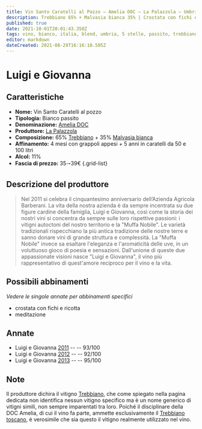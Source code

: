 ```yaml
---
title: Vin Santo Caratelli al Pozzo – Amelia DOC – La Palazzola – Umbria (IT) – 35🠒39€ – 5★
description: Trebbiano 65% + Malvasia bianca 35% | Crostata con fichi e ricotta – Meditazione
published: true
date: 2021-10-01T20:01:43.358Z
tags: vino, bianco, italia, blend, umbria, 5 stelle, passito, trebbiano, malvasia bianca, crostata con fichi e ricotta, meditazione, 35🠒39€
editor: markdown
dateCreated: 2021-08-29T16:16:10.505Z
---
```


# Luigi e Giovanna

## Caratteristiche
- **Nome:** Vin Santo Caratelli al pozzo
- **Tipologia:** Bianco passito
- **Denominazione:** [Amelia DOC](/denominazioni/Italia/Umbria/DOC/Amelia) 
- **Produttore:** [La Palazzola](/produttori/Italia/Umbria/La-Palazzola) 
- **Composizione:** 65% [Trebbiano](/vitigni/Italia/bacca-bianca/trebbiano) + 35% [Malvasia bianca](/vitigni/Italia/bacca-bianca/malvasia-bianca)
- **Affinamento:** 4 mesi con grappoli appesi + 5 anni in caratelli da 50 e 100 litri 
- **Alcol:** 11%
- **Fascia di prezzo:** 35🠒39€
{.grid-list}

## Descrizione del produttore

> Nel 2011 si celebra il cinquantesimo anniversario dell’Azienda Agricola Barberani. La vita della nostra azienda è da sempre incentrata su due figure cardine della famiglia, Luigi e Giovanna, così come la storia dei nostri vini si concentra da sempre sulle loro rispettive passioni: i vitigni autoctoni del nostro territorio e la "Muffa Nobile". Le varietà tradizionali rispecchiano la più antica tradizione delle nostre terre e sanno donare vini di grande struttura e complessità. La "Muffa Nobile" invece sa esaltare l'eleganza e l'aromaticità delle uve, in un voluttuoso gioco di poesia e sensazioni. Dall'unione di queste due appassionate visioni nasce "Luigi e Giovanna", il vino più rappresentativo di quest'amore reciproco per il vino e la vita.


## Possibili abbinamenti
*Vedere le singole annate per abbinamenti specifici*

- crostata con fichi e ricotta
- meditazione

## Annate
- Luigi e Giovanna [2011](vini/Italia/Trentino/Poier-e-Sandri/Palai/2011) -- <span class="star-5"></span> -- 93/100
- Luigi e Giovanna [2012](vini/Italia/Trentino/Poier-e-Sandri/Palai/2012) -- <span class="star-5"></span> -- 92/100
- Luigi e Giovanna [2013](vini/Italia/Trentino/Poier-e-Sandri/Palai/2013) -- <span class="star-5"></span> -- 95/100

## Note
Il produttore dichira il vitigno [Trebbiano](/vitigni/Italia/bacca-bianca/trebbiano), che come spiegato nella pagina dedicata non identifica nessun vitigno specifico ma è un nome generico di vitigni simili, non sempre imparentati tra loro. Poiché il disciplinare della DOC Amelia, di cui il vino fa parte, ammette esclusivamente il [Trebbiano toscano](/vitigni/Italia/bacca-bianca/trebbiano-toscano), è verosimile che sia questo il vitigno realmente utilizzato nel vino.